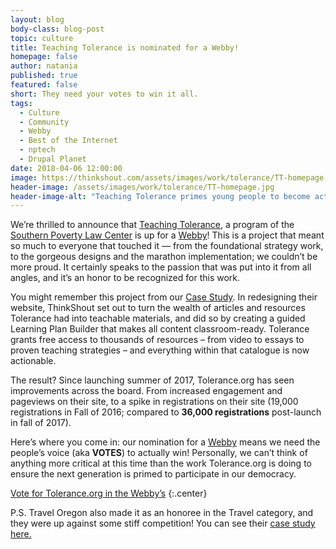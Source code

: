 ```yaml
---
layout: blog
body-class: blog-post
topic: culture
title: Teaching Tolerance is nominated for a Webby!
homepage: false
author: natania
published: true
featured: false
short: They need your votes to win it all.
tags:
  - Culture
  - Community
  - Webby
  - Best of the Internet
  - nptech
  - Drupal Planet
date: 2018-04-06 12:00:00
image: https://thinkshout.com/assets/images/work/tolerance/TT-homepage.jpg
header-image: /assets/images/work/tolerance/TT-homepage.jpg
header-image-alt: "Teaching Tolerance primes young people to become active in our democracy"
---
```


We’re thrilled to announce that [Teaching Tolerance](https://www.tolerance.org/), a program of the [Southern Poverty Law Center](https://www.splcenter.org/) is up for a [Webby](https://vote.webbyawards.com/PublicVoting/#/2018/websites/general/education)! This is a project that meant so much to everyone that touched it — from the foundational strategy work, to the gorgeous designs and the marathon implementation; we couldn’t be more proud. It certainly speaks to the passion that was put into it from all angles, and it’s an honor to be recognized for this work.

You might remember this project from our [Case Study](https://thinkshout.com/work/tolerance/). In redesigning their website, ThinkShout set out to turn the wealth of articles and resources Tolerance had into teachable materials, and did so by creating a guided Learning Plan Builder that makes all content classroom-ready. Tolerance grants free access to thousands of resources – from video to essays to proven teaching strategies – and everything within that catalogue is now actionable.

The result? Since launching summer of 2017, Tolerance.org has seen improvements across the board. From increased engagement and pageviews on their site, to a spike in registrations on their site (19,000 registrations in Fall of 2016; compared to **36,000 registrations** post-launch in fall of 2017).

Here’s where you come in: our nomination for a [Webby](https://vote.webbyawards.com/PublicVoting/#/2018/websites/general/education) means we need the people’s voice (aka **VOTES**) to actually win! Personally, we can’t think of anything more critical at this time than the work Tolerance.org is doing to ensure the next generation is primed to participate in our democracy.


[Vote for Tolerance.org in the Webby’s](https://vote.webbyawards.com/PublicVoting/#/2018/websites/general/education)
{:.center}




P.S. Travel Oregon also made it as an honoree in the Travel category, and they were up against some stiff competition! You can see their [case study here.](https://thinkshout.com/work/travel-oregon/)
